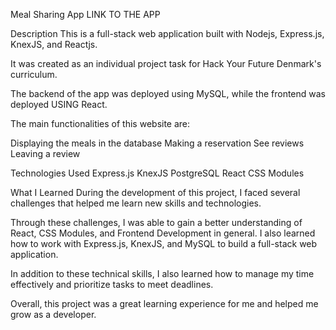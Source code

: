Meal Sharing App
LINK TO THE APP

Description
This is a full-stack web application built with Nodejs, Express.js, KnexJS, and Reactjs.

It was created as an individual project task for Hack Your Future Denmark's curriculum.

The backend of the app was deployed using MySQL, while the frontend was deployed USING React.

The main functionalities of this website are:

Displaying the meals in the database
Making a reservation
See reviews
Leaving a review

Technologies Used
Express.js
KnexJS
PostgreSQL
React
CSS Modules

What I Learned
During the development of this project, I faced several challenges that helped me learn new skills and technologies.

Through these challenges, I was able to gain a better understanding of React, CSS Modules, and Frontend Development in general. I also learned how to work with Express.js, KnexJS, and MySQL to build a full-stack web application.

In addition to these technical skills, I also learned how to manage my time effectively and prioritize tasks to meet deadlines.

Overall, this project was a great learning experience for me and helped me grow as a developer.
